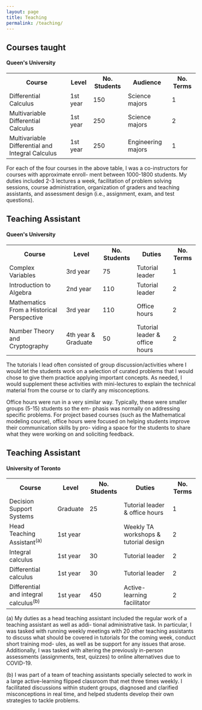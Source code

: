 ```yaml
---
layout: page
title: Teaching
permalink: /teaching/
---
```

<section>
  <h2>Courses taught</h2>
  <h4> Queen's University</h4>

<table>
  <tr>
    <th>Course</th>
    <th>Level</th>
    <th>No. Students</th>
    <th>Audience</th>
    <th>No. Terms</th>
  </tr>
  <tr>
    <td>Differential Calculus</td>
    <td> 1st year</td>
    <td> 150 </td>
    <td> Science majors</td>
    <td> 1</td>
  </tr>
 <tr>
    <td>Multivariable Differential Calculus</td>
    <td> 1st year</td>
    <td> 250 </td>
    <td> Science majors</td>
    <td> 2</td>
  </tr>
   <tr>
    <td>Multivariable Differential and Integral Calculus</td>
    <td> 1st year</td>
    <td> 250 </td>
    <td> Engineering majors</td>
    <td> 1</td>
  </tr>
</table>

For each of the four courses in the above table, I was a co-instructors for courses with approximate enroll-
ment between 1000-1800 students. My duties included 2-3 lectures a week, facilitation of problem solving
sessions, course administration, organization of graders and teaching assistants, and assessment design (i.e.,
assignment, exam, and test questions).

</section>

<section>
  <h2>Teaching Assistant</h2>
  <h4> Queen's University</h4>

<table>
  <tr>
    <th>Course</th>
    <th>Level</th>
    <th>No. Students</th>
    <th>Duties</th>
    <th>No. Terms</th>
  </tr>
  <tr>
    <td>Complex Variables</td>
    <td>3rd year</td>
    <td>75 </td>
    <td> Tutorial leader</td>
    <td> 1</td>
  </tr>
 <tr>
    <td> Introduction to Algebra</td>
    <td> 2nd year</td>
    <td> 110 </td>
    <td> Tutorial leader</td>
    <td> 2</td>
  </tr>
 <tr>
    <td> Mathematics From a Historical Perspective</td>
    <td> 3rd year</td>
    <td> 110 </td>
    <td> Office hours</td>
    <td> 2</td>
  </tr>
   <tr>
    <td> Number Theory and Cryptography</td>
    <td> 4th year & Graduate</td>
    <td> 50 </td>
    <td> Tutorial leader & office hours</td>
    <td> 2</td>
  </tr>
</table>
</section>

The tutorials I lead often consisted of group discussion/activities where I would let the students work on
a selection of curated problems that I would chose to give them practice applying important concepts. As
needed, I would supplement these activities with mini-lectures to explain the technical material from the
course or to clarify any misconceptions.

Office hours were run in a very similar way. Typically, these were smaller groups (5-15) students so the em-
phasis was normally on addressing specific problems. For project based courses (such as the Mathematical
modeling course), office hours were focused on helping students improve their communication skills by pro-
viding a space for the students to share what they were working on and soliciting feedback.

<section>
  <h2>Teaching Assistant</h2>
  <h4> University of Toronto</h4>

<table>
  <tr>
    <th>Course</th>
    <th>Level</th>
    <th>No. Students</th>
    <th>Duties</th>
    <th>No. Terms</th>
  </tr>
  <tr>
    <td>Decision Support Systems</td>
    <td>Graduate</td>
    <td>25 </td>
    <td> Tutorial leader & office hours</td>
    <td> 1</td>
  </tr>
 <tr>
    <td> Head Teaching Assistant<sup>(a)</sup></td>
    <td> 1st year </td>
    <td>  </td>
    <td> Weekly TA workshops & tutorial design</td>
    <td> 2</td>
  </tr>
 <tr>
    <td>Integral calculus</td>
    <td> 1st year</td>
    <td> 30 </td>
    <td> Tutorial leader</td>
    <td> 2 </td>
  </tr>
   <tr>
    <td>Differential calculus</td>
    <td> 1st year</td>
    <td> 30 </td>
    <td> Tutorial leader</td>
    <td> 2 </td>
  </tr>
   <tr>
    <td>Differential and integral calculus<sup>(b)</sup></td>
    <td> 1st year</td>
    <td> 450 </td>
    <td> Active-learning facilitator</td>
    <td> 2 </td>
  </tr>
</table>

(a) My duties as a head teaching assistant included the regular work of a teaching assistant as well as addi-
tional administrative task. In particular, I was tasked with running weekly meetings with 20 other teaching
assistants to discuss what should be covered in tutorials for the coming week, conduct short training mod-
ules, as well as be support for any issues that arose. Additionally, I was tasked with altering the previously
in-person assessments (assignments, test, quizzes) to online alternatives due to COVID-19.

(b) I was part of a team of teaching assistants specially selected to work in a large active-learning flipped
classroom that met three times weekly. I facilitated discussions within student groups, diagnosed and clarified
misconceptions in real time, and helped students develop their own strategies to tackle problems.
</section>



  
